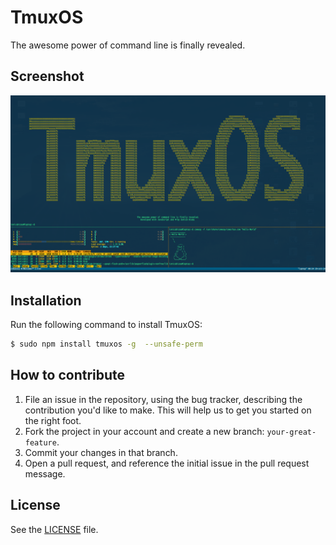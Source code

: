 # TmuxOS
The awesome power of command line is finally revealed.

## Screenshot

![Welcome Screen](https://raw.githubusercontent.com/TmuxOS/Resources/master/screenshots/welcome.png)

## Installation
Run the following command to install TmuxOS:

```sh
$ sudo npm install tmuxos -g  --unsafe-perm
```

## How to contribute

1. File an issue in the repository, using the bug tracker, describing the
   contribution you'd like to make. This will help us to get you started on the
   right foot.
2. Fork the project in your account and create a new branch:
   `your-great-feature`.
3. Commit your changes in that branch.
4. Open a pull request, and reference the initial issue in the pull request
   message.

## License
See the [LICENSE](./LICENSE) file.
